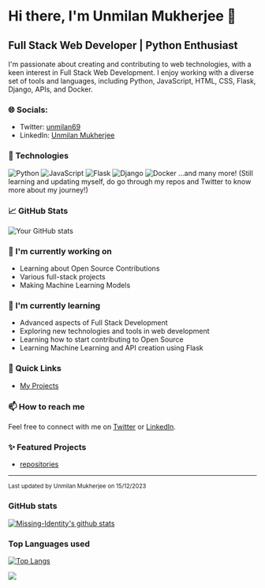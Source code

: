 # Hi there, I'm Unmilan Mukherjee 👋

## Full Stack Web Developer | Python Enthusiast

I'm passionate about creating and contributing to web technologies, with a keen interest in Full Stack Web Development. I enjoy working with a diverse set of tools and languages, including Python, JavaScript, HTML, CSS, Flask, Django, APIs, and Docker.

### 🌐 Socials:
- Twitter: [unmilan69](https://twitter.com/unmilan69)
- LinkedIn: [Unmilan Mukherjee](https://www.linkedin.com/in/unmilan-mukherjee-a549a4190/)

### 💼 Technologies
![Python](https://img.shields.io/badge/-Python-3776AB?style=flat&logo=Python&logoColor=white)
![JavaScript](https://img.shields.io/badge/-JavaScript-F7DF1E?style=flat&logo=javascript&logoColor=black)
![Flask](https://img.shields.io/badge/-Flask-000000?style=flat&logo=Flask)
![Django](https://img.shields.io/badge/-Django-092E20?style=flat&logo=Django)
![Docker](https://img.shields.io/badge/-Docker-2496ED?style=flat&logo=Docker&logoColor=white)
...and many more! (Still learning and updating myself, do go through my repos and Twitter to know more about my journey!)

### 📈 GitHub Stats
![Your GitHub stats](https://github-readme-stats.vercel.app/api?username=Missing-Identity&show_icons=true&theme=radical)

### 🔭 I'm currently working on
- Learning about Open Source Contributions
- Various full-stack projects
- Making Machine Learning Models

### 🌱 I'm currently learning
- Advanced aspects of Full Stack Development
- Exploring new technologies and tools in web development
- Learning how to start contributing to Open Source
- Learning Machine Learning and API creation using Flask

### 🚀 Quick Links
- [My Projects](https://github.com/Missing-Identity?tab=repositories)

### 📫 How to reach me
Feel free to connect with me on [Twitter](https://twitter.com/unmilan69) or [LinkedIn](https://www.linkedin.com/in/unmilan-mukherjee-a549a4190/).

### ✨ Featured Projects
- [repositories](https://github.com/Missing-Identity?tab=repositories)

---

<sub>Last updated by Unmilan Mukherjee on 15/12/2023</sub>


### GitHub stats
[![Missing-Identity's github stats](https://github-readme-stats.vercel.app/api?username=Missing-Identity&show_icons=true&count_private=true&theme=ayu-mirage)](https://github.com/anuraghazra/github-readme-stats)

### Top Languages used
[![Top Langs](https://github-readme-stats.vercel.app/api/top-langs/?username=Missing-Identity)](https://github.com/anuraghazra/github-readme-stats)

![](https://komarev.com/ghpvc/?username=Missing-Identity&color=red&style=flat-square)
<!--
**Missing-Identity/Missing-Identity** is a ✨ _special_ ✨ repository because its `README.md` (this file) appears on your GitHub profile.

Here are some ideas to get you started:

- 🔭 I’m currently working on ...
- 🌱 I’m currently learning ...
- 👯 I’m looking to collaborate on ...
- 🤔 I’m looking for help with ...
- 💬 Ask me about ...
- 📫 How to reach me: ...
- 😄 Pronouns: ...
- ⚡ Fun fact: ...
-->
